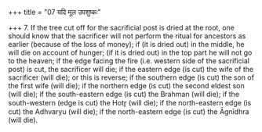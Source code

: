 +++
title = "07 यदि मूल उपशुष्कः"

+++
7. If the tree cut off for the sacrificial post is dried at the root, one should know that the sacrificer will not perform the ritual for ancestors as earlier (because of the loss of money); if (it is dried out) in the middle, he will die on account of hunger; (if it is dried out) in the top part he will not go to the heaven; if the edge facing the fire (i.e. western side of the sacrificial post) is cut, the sacrificer will die; if the eastern edge (is cut) the wife of the sacrificer (will die); or this is reverse; if the southern edge (is cut) the son of the first wife (will die); if the northern edge (is cut) the second eldest son (will die); if the south-eastern edge (is cut) the Brahman (will die); if the south-western (edge is cut) the Hotr̥ (will die); if the north-eastern edge (is cut) the Adhvaryu (will die); if the north-eastern edge (is cut) the Āgnīdhra (will die).
